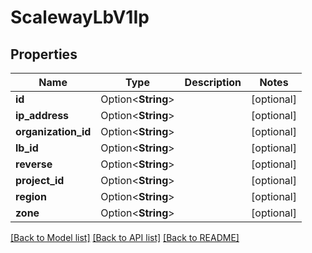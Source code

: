 # ScalewayLbV1Ip

## Properties

Name | Type | Description | Notes
------------ | ------------- | ------------- | -------------
**id** | Option<**String**> |  | [optional]
**ip_address** | Option<**String**> |  | [optional]
**organization_id** | Option<**String**> |  | [optional]
**lb_id** | Option<**String**> |  | [optional]
**reverse** | Option<**String**> |  | [optional]
**project_id** | Option<**String**> |  | [optional]
**region** | Option<**String**> |  | [optional]
**zone** | Option<**String**> |  | [optional]

[[Back to Model list]](../README.md#documentation-for-models) [[Back to API list]](../README.md#documentation-for-api-endpoints) [[Back to README]](../README.md)


